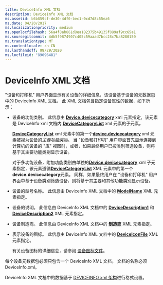 ```yaml
---
title: DeviceInfo XML 文档
description: DeviceInfo XML 文档
ms.assetid: b6b859cf-de30-4df0-bec1-0cd7d8c55ea6
ms.date: 04/20/2017
ms.localizationpriority: medium
ms.openlocfilehash: 56a4f8ab861d8ea182375b49135f089af9cc65a1
ms.sourcegitcommit: 4db5f9874907c405c59aaad7bcc28c7ba8280150
ms.translationtype: MT
ms.contentlocale: zh-CN
ms.lasthandoff: 08/29/2020
ms.locfileid: "89096481"
---
```

# <a name="deviceinfo-xml-document"></a>DeviceInfo XML 文档


"设备和打印机" 用户界面显示有关设备的详细信息，该设备基于设备的元数据包中的 DeviceInfo XML 文档。 此 XML 文档包含指定设备属性的数据，如下所示：

-   设备的功能类别。 此信息由 [**Device.devicecategory**](/previous-versions/windows/hardware/metadata/ff541101(v=vs.85)) xml 元素指定，该元素是 DeviceInfo xml 文档内 [**DeviceCategoryList**](/previous-versions/windows/hardware/metadata/ff541102(v=vs.85)) xml 元素的子元素。

    [**DeviceCategoryList**](/previous-versions/windows/hardware/metadata/ff541102(v=vs.85)) xml 元素中的第一个[**device.devicecategory**](/previous-versions/windows/hardware/metadata/ff541101(v=vs.85)) xml 元素被视为设备的*主要功能类别*。 当 "设备和打印机" 用户界面首先显示连接到计算机的设备的 "库" 视图时，或者，如果最终用户已按类别筛选设备，则将基于其主要功能类别显示设备。

    对于多功能设备，附加功能类别由单独的[**Device.devicecategory**](/previous-versions/windows/hardware/metadata/ff541101(v=vs.85)) xml 子元素指定，该元素遵循[**DeviceCategoryList**](/previous-versions/windows/hardware/metadata/ff541102(v=vs.85)) XML 元素中的第一个**device.devicecategory**元素。 同样，如果最终用户在 "设备和打印机" 用户界面中基于设备类别筛选设备，则将基于其主要和其他功能类别显示设备。

-   设备的型号名称。 此信息由 DeviceInfo XML 文档中的 [**ModelName**](/previous-versions/windows/hardware/metadata/ff549311(v=vs.85)) XML 元素指定。

-   设备的说明。 此信息由 DeviceInfo XML 文档中的 [**DeviceDescription1**](/previous-versions/windows/hardware/metadata/ff541105(v=vs.85)) 和 [**DeviceDescription2**](/previous-versions/windows/hardware/metadata/ff541108(v=vs.85)) XML 元素指定。

-   设备制造商。 此信息由 DeviceInfo XML 文档中的 [**制造商**](/previous-versions/windows/hardware/metadata/ff548710(v=vs.85)) XML 元素指定。

-   表示设备的图标。 此信息由 DeviceInfo XML 文档中的 [**DeviceIconFile**](/previous-versions/windows/hardware/metadata/ff541123(v=vs.85)) XML 元素指定。

    有关设备图标的详细信息，请参阅 [设备图标文件](device-icon-file.md)。

每个设备元数据包必须只包含一个 DeviceInfo XML 文档。 文档的名称必须 DeviceInfo.xml。

DeviceInfo XML 文档中的数据基于 [DEVICEINFO xml 架构](/previous-versions/windows/hardware/metadata/ff541135(v=vs.85))进行格式设置。

 

